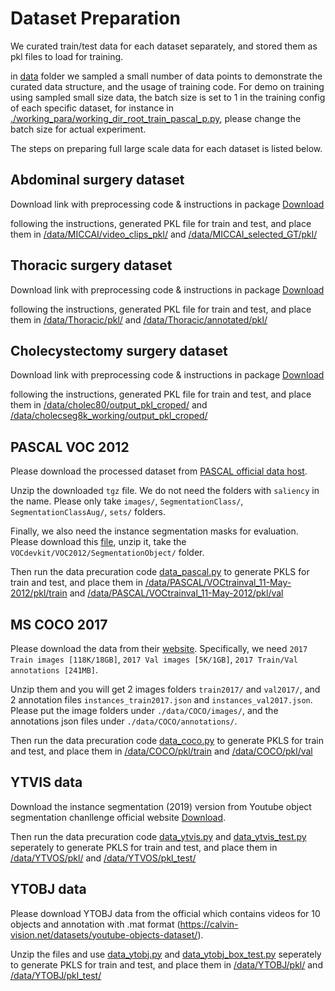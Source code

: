 # Dataset Preparation

We curated train/test data for each dataset separately, and stored them as pkl files to load for training.

in [data](../data/) folder we sampled a small number of data points to demonstrate the curated data structure, and the usage of training code. For demo on training using sampled small size data, the batch size is set to 1 in the training config of each specific dataset, for instance in  [./working_para/working_dir_root_train_pascal_p.py](./working_para/working_dir_root_train_pascal_p.py), please change the batch size for actual experiment.

The steps on preparing full large scale data for each dataset is listed below.


## Abdominal surgery dataset
Download link with preprocessing code & instructions in package [Download](https://upenn.box.com/s/493licnenrssjukuvok5zkvc5cqmx1nh) 

following the instructions, generated PKL file for train and test, and place them in [/data/MICCAI/video_clips_pkl/](../data/MICCAI/video_clips_pkl/) and [/data/MICCAI_selected_GT/pkl/](../data/MICCAI_selected_GT/pkl/) 

## Thoracic surgery dataset
Download link with preprocessing code & instructions in package [Download](https://upenn.box.com/s/rxqoi81j5ar4l343ob6otdxxeusc3iwg)

following the instructions, generated PKL file for train and test, and place them in [/data/Thoracic/pkl/](../data/Thoracic/pkl/) and [/data/Thoracic/annotated/pkl/](../data/Thoracic/annotated/pkl/) 


## Cholecystectomy surgery dataset
Download link with preprocessing code & instructions in package [Download](https://upenn.box.com/s/ree79lv9fbibjbs2b8mkwzz207oqu6jj)

following the instructions, generated PKL file for train and test, and place them in [/data/cholec80/output_pkl_croped/](../data/cholec80/output_pkl_croped/) and [/data/cholecseg8k_working/output_pkl_croped/](../data/cholecseg8k_working/output_pkl_croped/) 

## PASCAL VOC 2012

Please download the processed dataset from [PASCAL official data host](http://host.robots.ox.ac.uk/pascal/VOC/voc2012/index.html). 

Unzip the downloaded `tgz` file. We do not need the folders with `saliency` in the name.
Please only take `images/`, `SegmentationClass/`, `SegmentationClassAug/`, `sets/` folders.

Finally, we also need the instance segmentation masks for evaluation.
Please download this [file](http://host.robots.ox.ac.uk:8080/pascal/VOC/voc2012/VOCtrainval_11-May-2012.tar), unzip it, take the `VOCdevkit/VOC2012/SegmentationObject/` folder.

Then run the data precuration code [data_pascal.py](../data_pre_curation/data_pascal.py) to generate PKLS for train and test, and place them in [/data/PASCAL/VOCtrainval_11-May-2012/pkl/train](../data/PASCAL/VOCtrainval_11-May-2012/pkl/train/) and [/data/PASCAL/VOCtrainval_11-May-2012/pkl/val](../data/PASCAL/VOCtrainval_11-May-2012/pkl/val/) 


## MS COCO 2017

Please download the data from their [website](https://cocodataset.org/#download).
Specifically, we need `2017 Train images [118K/18GB]`, `2017 Val images [5K/1GB]`, `2017 Train/Val annotations [241MB]`.

Unzip them and you will get 2 images folders `train2017/` and `val2017/`, and 2 annotation files `instances_train2017.json` and `instances_val2017.json`.
Please put the image folders under `./data/COCO/images/`, and the annotations json files under `./data/COCO/annotations/`.

Then run the data precuration code [data_coco.py](../data_pre_curation/data_coco.py) to generate PKLS for train and test, and place them in [/data/COCO/pkl/train](../data/COCO/pkl/train/) and [/data/COCO/pkl/val](../data/COCO/pkl/val/) 

## YTVIS data

Download the instance segmentation (2019) version from Youtube object segmentation chanllenge official website [Download](https://youtube-vos.org/dataset/).

Then run the data precuration code [data_ytvis.py](../data_pre_curation/data_ytvis.py) and [data_ytvis_test.py](../data_pre_curation/data_ytvis.py) seperately to generate PKLS for train and test, and place them in [/data/YTVOS/pkl/](../data/YTVOS/pkl/) and [/data/YTVOS/pkl_test/](../data/YTVOS/pkl_test/) 

## YTOBJ data

Please download YTOBJ data from the official which contains videos for 10 objects and annotation with .mat format (https://calvin-vision.net/datasets/youtube-objects-dataset/). 

Unzip the files and use [data_ytobj.py](../data_pre_curation/data_ytobj.py) and [data_ytobj_box_test.py](../data_pre_curation/data_ytobj_box_test.py) seperately to generate PKLS for train and test, and place them in [/data/YTOBJ/pkl/](../data/YTOBJ/pkl/) and [/data/YTOBJ/pkl_test/](../data/YTOBJ/pkl_test/) 
